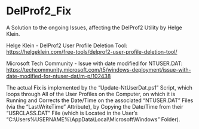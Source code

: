 # DelProf2_Fix
A Solution to the ongoing Issues, affecting the DelProf2 Utility by Helge Klein.

Helge Klein - DelProf2 User Profile Deletion Tool:
https://helgeklein.com/free-tools/delprof2-user-profile-deletion-tool/

Microsoft Tech Community - Issue with date modified for NTUSER.DAT:
https://techcommunity.microsoft.com/t5/windows-deployment/issue-with-date-modified-for-ntuser-dat/m-p/102438

The actual Fix is implemented by the “Update-NtUserDat.ps1” Script, which loops through All of the User Profiles on the Computer, on which it is Running and Corrects the Date/Time on the associated “NTUSER.DAT” Files (via the “LastWriteTime” Attribute), by Copying the Date/Time from their “USRCLASS.DAT” File (which is Located in the User’s “C:\Users\%USERNAME%\AppData\Local\Microsoft\Windows” Folder).
